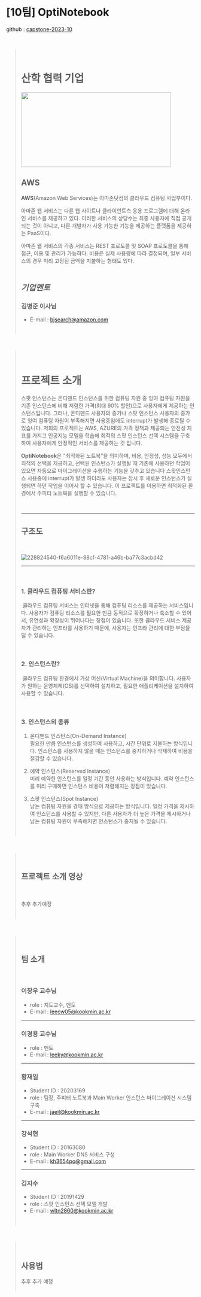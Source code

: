 # [10팀] OptiNotebook  
github : [capstone-2023-10](https://github.com/kookmin-sw/capstone-2023-10) 

<br/>

> <br/>
> 
> # **산학 협력 기업**
> <img src="https://a0.awsstatic.com/libra-css/images/logos/aws_logo_smile_1200x630.png" width="400" height="200"/>
> 
> ## **AWS**
> **AWS**(Amazon Web Services)는 아마존닷컴의 클라우드 컴퓨팅 사업부이다.
>
> 아마존 웹 서비스는 다른 웹 사이트나 클라이언트측 응용 프로그램에 대해 온라인 서비스를 제공하고 있다. 이러한 서비스의 상당수는 최종 사용자에 직접 공개되는 것이 아니고, 다른 개발자가 사용 가능한 기능을 제공하는 플랫폼을 제공하는 PaaS이다.
>
> 아마존 웹 서비스의 각종 서비스는 REST 프로토콜 및 SOAP 프로토콜을 통해 접근, 이용 및 관리가 가능하다. 비용은 실제 사용량에 따라 결정되며, 일부 서비스의 경우 미리 고정된 금액을 지불하는 형태도 있다.  
> <br/>
>
> ## _**기업멘토**_
> ### 김병준 이사님
> - E-mail : bjsearch@amazon.com  
> <br/>

<br/>

> <br/>
> 
> # **프로젝트 소개**
> 
> 스팟 인스턴스는 온디맨드 인스턴스를 위한 컴퓨팅 자원 중 잉여 컴퓨팅 자원을 기존 인스턴스에 비해 저렴한 가격(최대 90% 할인)으로 사용자에게 제공하는 인스턴스입니다. 그러나, 온디멘드 사용자의 증가나 스팟 인스턴스 사용자의 증가로 잉여 컴퓨팅 자원이 부족해지면 사용중임에도 interrupt가 발생해 종료될 수 있습니다. 저희의 프로젝트는 AWS, AZURE의 가격 정책과 제공되는 안전성 지표를 가지고 인공지능 모델을 학습해 최적의 스팟 인스턴스 선택 시스템을 구축하여 사용자에게 안정적인 서비스를 제공하는 것 입니다.
>
> **OptiNotebook**은 "최적화된 노트북"을 의미하며, 비용, 안정성, 성능 모두에서 최적의 선택을 제공하고, 선택된 인스턴스가 실행될 때 기존에 사용하던 작업이 있으면 자동으로 마이그레이션을 수행하는 기능을 갖추고 있습니다 스팟인스턴스 사용중에 interrupt가 발생 하더라도 사용자는 잠시 후 새로운 인스턴스가 실행되면 하던 작업을 이어서 할 수 있습니다. 이 프로젝트를 이용하면 최적화된 환경에서 주피터 노트북을 실행할 수 있습니다.  
> 
> <br/>
>
> ---
> 
> ## **구조도**
>
> <br/>
>
> ![228824540-f6a6011e-88cf-4781-a46b-ba77c3acbd42](https://user-images.githubusercontent.com/66048830/229359450-81b377bb-cf71-41ef-b7d1-8c678b3713bf.png)
> 
> ---
> 
> <br/>
> 
> ### 1. 클라우드 컴퓨팅 서비스란?
> &nbsp;클라우드 컴퓨팅 서비스는 인터넷을 통해 컴퓨팅 리소스를 제공하는 서비스입니다. 사용자가 컴퓨팅 리소스를 필요한 만큼 동적으로 확장하거나 축소할 수 있어서, 유연성과 확장성이 뛰어나다는 장점이 있습니다. 또한 클라우드 서비스 제공자가 관리하는 인프라를 사용하기 때문에, 사용자는 인프라 관리에 대한 부담을 덜 수 있습니다.  
> 
> <br/>
> 
> ### 2. 인스턴스란?
> &nbsp;클라우드 컴퓨팅 환경에서 가상 머신(Virtual Machine)을 의미합니다. 사용자가 원하는 운영체제(OS)를 선택하여 설치하고, 필요한 애플리케이션을 설치하여 사용할 수 있습니다.  
> 
> <br/>
>
> ### 3. 인스턴스의 종류
>   1. 온디맨드 인스턴스(On-Demand Instance)  
>   필요한 만큼 인스턴스를 생성하여 사용하고, 시간 단위로 지불하는 방식입니다. 인스턴스를 사용하지 않을 때는 인스턴스를 중지하거나 삭제하여 비용을 절감할 수 있습니다.
> 
>   2. 예약 인스턴스(Reserved Instance)  
>   미리 예약한 인스턴스를 일정 기간 동안 사용하는 방식입니다. 예약 인스턴스를 미리 구매하면 인스턴스 비용이 저렴해지는 장점이 있습니다.
> 
> 3. 스팟 인스턴스(Spot Instance)  
> 남는 컴퓨팅 자원을 경매 방식으로 제공하는 방식입니다. 일정 가격을 제시하여 인스턴스를 사용할 수 있지만, 다른 사용자가 더 높은 가격을 제시하거나 남는 컴퓨팅 자원이 부족해지면 인스턴스가 중지될 수 있습니다.  
> <br/>

<br/>

> <br/>
> 
> ## **프로젝트 소개 영상**  
> 
> <br/>
>
> 추후 추가예정
> 
> <br/>
 
<br/>

> <br/>
> 
> ## **팀 소개**
> 
> <br/>
> 
> ### 이창우 교수님
> * role : 지도교수, 멘토
> * E-mail : leecw05@kookmin.ac.kr
> 
> ---
>
> ### 이경용 교수님
> * role : 멘토
> * E-mail : leeky@kookmin.ac.kr
> 
> ---
> 
> ### 황재일  
> * Student ID : 20203169  
> * role : 팀장, 주피터 노트북과 Main Worker 인스턴스 마이그레이션 시스템 구축  
> * E-mail : jaeil@kookmin.ac.kr  
> 
> ---
> 
> ### 강석현
> * Student ID : 20163080
> * role : Main Worker DNS 서비스 구성
> * E-mail : kh3654po@gmail.com  
> 
> ---
> 
> ### 김지수
> * Student ID : 20191429
> * role : 스팟 인스턴스 선택 모델 개발
> * E-mail : wltn2860@kookmin.ac.kr  
> <br/>

<br/>

> <br/>
> 
> ## **사용법**  
>
> 추후 추가 예정  
> <br/>

